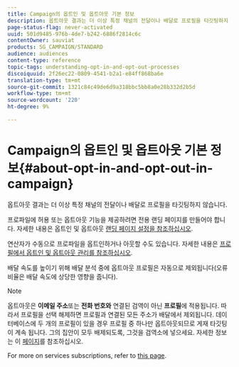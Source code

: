 ```yaml
---
title: Campaign의 옵트인 및 옵트아웃 기본 정보
description: 옵트아웃 결과는 더 이상 특정 채널의 전달이나 배달로 프로필을 타깃팅하지 않습니다.
page-status-flag: never-activated
uuid: 501d9485-976b-4de7-b242-6886f2814c6c
contentOwner: sauviat
products: SG_CAMPAIGN/STANDARD
audience: audiences
content-type: reference
topic-tags: understanding-opt-in-and-opt-out-processes
discoiquuid: 2f26ec22-0809-4541-b2a1-e84ff868ba6e
translation-type: tm+mt
source-git-commit: 1321c84c49de6d9a318bbc5bb8a0e28b332d2b5d
workflow-type: tm+mt
source-wordcount: '220'
ht-degree: 9%

---
```



# Campaign의 옵트인 및 옵트아웃 기본 정보{#about-opt-in-and-opt-out-in-campaign}

옵트아웃 결과는 더 이상 특정 채널의 전달이나 배달로 프로필을 타깃팅하지 않습니다.

프로파일에 허용 또는 옵트아웃 기능을 제공하려면 전용 랜딩 페이지를 만들어야 합니다. 자세한 내용은 옵트인 및 옵트아웃 [랜딩 페이지 설정을 참조하십시오](../../audiences/using/managing-opt-in-and-opt-out-in-campaign.md#setting-up-opt-in-and-opt-out-landing-pages).

연산자가 수동으로 프로파일을 옵트인하거나 아웃할 수도 있습니다. 자세한 내용은 [프로필에서 옵트인 및 옵트아웃 관리를 참조하십시오](../../audiences/using/managing-opt-in-and-opt-out-in-campaign.md#managing-opt-in-and-opt-out-from-a-profile).

배달 속도를 높이기 위해 배달 분석 중에 옵트아웃 프로필은 자동으로 제외됩니다(오류 비율은 배달 속도에 상당한 영향을 줍니다).

>[!NOTE]
>
>옵트아웃은 **이메일 주소**&#x200B;또는 **전화 번호와** 연결된 검역이 아닌 **프로필**&#x200B;에 적용됩니다. 따라서 프로필을 선택 해제하면 프로필과 연결된 모든 주소가 배달에서 제외됩니다. 데이터베이스에 두 개의 프로필이 있을 경우 프로필 중 하나만 옵트아웃되므로 게재 타깃팅이 계속 됩니다. 그의 집안이 모두 배제되도록, 그것을 검역소에 넣으세요. 자세한 정보는 이 [페이지](../../sending/using/understanding-quarantine-management.md#identifying-quarantined-addresses-for-the-entire-platform)를 참조하십시오.

For more on services subscriptions, refer to [this page](../../audiences/using/about-subscriptions.md).
